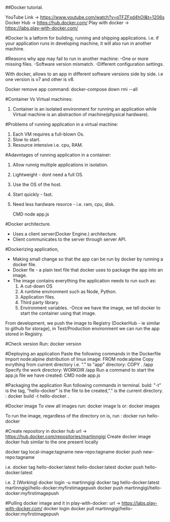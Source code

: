 ##Docker tutorial.

YouTube Link ->  https://www.youtube.com/watch?v=pTFZFxd4hOI&t=1206s
Docker Hub -> https://hub.docker.com/
Play with docker -> https://labs.play-with-docker.com/

#Docker
Is a latform for building, running and shipping applications. i.e. if your application runs in developing machine, it will also run in another machine.

#Reasons why app may fail to run in another machine:
	-One or more missing files.
	-Software version mismatch.
	-Different configuration settings.
	
With docker, allows to an app in different software versions side by side. i.e one version is v7 and other is v8.

Docker remove app command:
	docker-compose down rmi --all
	
#Container Vs Virtual machines:
1. Container is an isolated environment for running an application while Virtual machine is an abstraction of machine(physical hardware).

#Problems of running application in a virtual machine:
1. Each VM requires a full-blown Os.
2. Slow to start.
3. Resource intensive i.e. cpu, RAM.

#Adavntages of running application in a container:
1. Allow runnig multiple applications in isolation.
2. Lightweight - dont need a full OS.
3. Use the OS of the host.
4. Start quickly - fast.
5. Need less hardware resorce - i.e. ram, cpu, disk.

	CMD node app.js 

#Docker architecture.
- Uses a client server(Docker Engine.) architecture.
- Client communicates to the server through server API.

#Dockerizing application,
- Making small change so that the app can be run by docker by running a docker file.
- Docker fle - a plain text file that docker uses to package the app into an image.
- The image contains everything the application needs to run such as:
	1. A cut-down OS
	2. A runtime environment such as Node, Python.
	3. Application files.
	4. Third party library.
	5. Environment variables.
-Once we have the image, we tell docker to start the container using that image.

From development, we push the image to Registry (DockerHub - ie similar to github for storage), in Test/Production environment we can run the app stored in Registry.

#Check version
Run: 
	docker version

#Deploying an application
Paste the following commands in the Dockerfile
Import node:alpine  distribution of linux image:
	FROM node:alpine
Copy evrything from current directory i.e. "." to "app" directory:
	COPY . /app
Specify the work directory:
	WORKDIR /app
Run a command to start the app.js file we have created:
	CMD node app.js 

#Packaging the application
Run following commands in terminal.
buld: "-t" is the tag, "hello-docker" is the file to be created,"." is the current directory. :
	docker build -t hello-docker .
	
#Docker image
To view all images run:
	docker image ls
or:
	docker images

To run the image, regardless of the directory on is, run :
	docker run hello-docker
	
#Create repository in docker hub
url -> https://hub.docker.com/repositories/martinngigi
Create docker image docker hub similar to the one present locally

docker tag local-image:tagname new-repo:tagname
docker push new-repo:tagname

i.e.
docker tag hello-docker:latest hello-docker:latest
docker push hello-docker:latest

i.e. 2 (Working)
docker login -u martinngigi
docker tag hello-docker:latest martinngigi/hello-docker:myfirstimagepush
docker push martinngigi/hello-docker:myfirstimagepush

#Pulling docker image and it in play-with-docker:
url -> https://labs.play-with-docker.com/
docker login
docker pull martinngigi/hello-docker:myfirstimagepush


